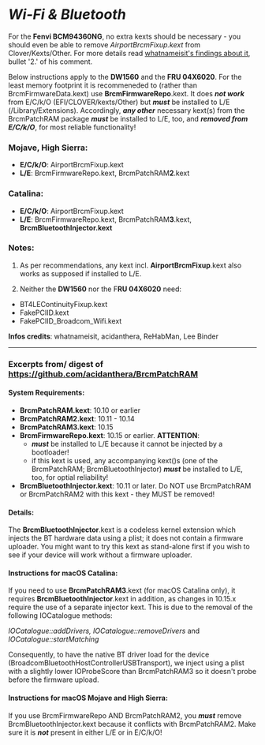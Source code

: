 # _Wi-Fi & Bluetooth_

For the **Fenvi BCM94360NG**, no extra kexts should be necessary - you should even be able to remove *AirportBrcmFixup.kext* from Clover/Kexts/Other. For more details read [whatnameisit's findings about it](https://github.com/tctien342/Asus-Vivobook-S510UA-Hackintosh/issues/46#issuecomment-592947028), bullet '2.' of his comment.

Below instructions apply to the **DW1560** and the **FRU 04X6020**. For the least memory footprint it is recommeneded to (rather than BrcmFirmwareData.kext) use **BrcmFirmwareRepo**.kext. It does ***not work*** from E/C/k/O (EFI/CLOVER/kexts/Other) but ***must*** be installed to L/E (/Library/Extensions). Accordingly, ***any other*** necessary kext(s) from the BrcmPatchRAM package ***must*** be installed to L/E, too, and ***removed from E/C/k/O***, for most reliable functionality!


### Mojave, High Sierra:  
- **E/C/k/O**: AirportBrcmFixup.kext  
- **L/E**: BrcmFirmwareRepo.kext, BrcmPatchRAM**2**.kext  

### Catalina:
- **E/C/k/O**: AirportBrcmFixup.kext  
- **L/E**: BrcmFirmwareRepo.kext, BrcmPatchRAM**3**.kext, **BrcmBluetoothInjector.kext**  

### Notes:

1. As per recommendations, any kext incl. **AirportBrcmFixup**.kext also works as supposed if installed to L/E.


2. Neither the **DW1560** nor the F**RU 04X6020** need:

- BT4LEContinuityFixup.kext
- FakePCIID.kext
- FakePCIID\_Broadcom_Wifi.kext

**Infos credits**: whatnameisit, acidanthera, ReHabMan, Lee Binder

________________

### Excerpts from/ digest of https://github.com/acidanthera/BrcmPatchRAM

#### System Requirements:

- **BrcmPatchRAM.kext**: 10.10 or earlier
- **BrcmPatchRAM2.kext**: 10.11 - 10.14
- **BrcmPatchRAM3.kext**: 10.15
- **BrcmFirmwareRepo.kext**: 10.15 or earlier. **ATTENTION**:     
	* ***must*** be installed to L/E because it cannot be injected by a bootloader!
	* if this kext is used, any accompanying kext()s (one of the BrcmPatchRAM; BrcmBluetoothInjector) ***must*** be installed to L/E, too, for optial reliability!
- **BrcmBluetoothInjector.kext**: 10.11 or later. Do NOT use BrcmPatchRAM or BrcmPatchRAM2 with this kext - they MUST be removed!

#### Details:

The **BrcmBluetoothInjector**.kext is a codeless kernel extension which injects the BT hardware data using a plist; it does not contain a firmware uploader. You might want to try this kext as stand-alone first if you wish to see if your device will work without a firmware uploader.

#### Instructions for macOS Catalina:

If you need to use **BrcmPatchRAM3**.kext (for macOS Catalina only), it requires **BrcmBluetoothInjector**.kext in addition, as changes in 10.15.x require the use of a separate injector kext. This is due to the removal of the following IOCatalogue methods:

*IOCatalogue::addDrivers, IOCatalogue::removeDrivers* and *IOCatalogue::startMatching*

Consequently, to have the native BT driver load for the device (BroadcomBluetoothHostControllerUSBTransport), we inject using a plist with a slightly lower IOProbeScore than BrcmPatchRAM3 so it doesn't probe before the firmware upload.

#### Instructions for macOS Mojave and High Sierra:

If you use BrcmFirmwareRepo AND BrcmPatchRAM2, you ***must*** remove BrcmBluetoothInjector.kext because it conflicts with BrcmPatchRAM2. Make sure it is ***not*** present in either L/E or in E/C/k/O!
